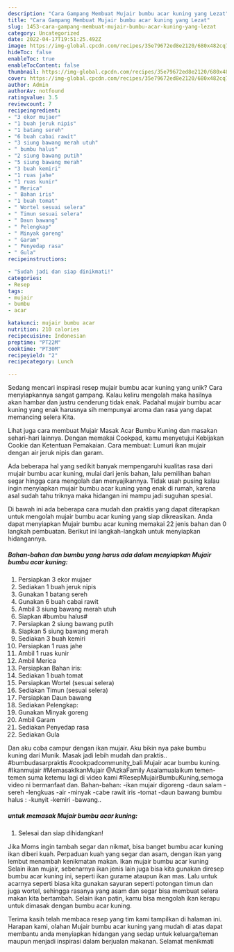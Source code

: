 ```yaml
---
description: "Cara Gampang Membuat Mujair bumbu acar kuning yang Lezat"
title: "Cara Gampang Membuat Mujair bumbu acar kuning yang Lezat"
slug: 1453-cara-gampang-membuat-mujair-bumbu-acar-kuning-yang-lezat
category: Uncategorized
date: 2022-04-17T19:51:25.492Z
image: https://img-global.cpcdn.com/recipes/35e79672ed8e2120/680x482cq70/mujair-bumbu-acar-kuning-foto-resep-utama.jpg
hideToc: false
enableToc: true
enableTocContent: false
thumbnail: https://img-global.cpcdn.com/recipes/35e79672ed8e2120/680x482cq70/mujair-bumbu-acar-kuning-foto-resep-utama.jpg
cover: https://img-global.cpcdn.com/recipes/35e79672ed8e2120/680x482cq70/mujair-bumbu-acar-kuning-foto-resep-utama.jpg
author: Admin
authorAv: notfound
ratingvalue: 3.5
reviewcount: 7
recipeingredient:
- "3 ekor mujaer"
- "1 buah jeruk nipis"
- "1 batang sereh"
- "6 buah cabai rawit"
- "3 siung bawang merah utuh"
- " bumbu halus"
- "2 siung bawang putih"
- "5 siung bawang merah"
- "3 buah kemiri"
- "1 ruas jahe"
- "1 ruas kunir"
- " Merica"
- " Bahan iris"
- "1 buah tomat"
- " Wortel sesuai selera"
- " Timun sesuai selera"
- " Daun bawang"
- " Pelengkap"
- " Minyak goreng"
- " Garam"
- " Penyedap rasa"
- " Gula"
recipeinstructions:

- "Sudah jadi dan siap dinikmati!"
categories:
- Resep
tags:
- mujair
- bumbu
- acar

katakunci: mujair bumbu acar 
nutrition: 210 calories
recipecuisine: Indonesian
preptime: "PT22M"
cooktime: "PT30M"
recipeyield: "2"
recipecategory: Lunch

---
```





Sedang mencari inspirasi resep mujair bumbu acar kuning yang unik? Cara menyiapkannya sangat gampang. Kalau keliru mengolah maka hasilnya akan hambar dan justru cenderung tidak enak. Padahal mujair bumbu acar kuning yang enak harusnya sih mempunyai aroma dan rasa yang dapat memancing selera Kita.





Lihat juga cara membuat Mujair Masak Acar Bumbu Kuning dan masakan sehari-hari lainnya. Dengan memakai Cookpad, kamu menyetujui Kebijakan Cookie dan Ketentuan Pemakaian. Cara membuat: Lumuri ikan mujair dengan air jeruk nipis dan garam.

Ada beberapa hal yang sedikit banyak mempengaruhi kualitas rasa dari mujair bumbu acar kuning, mulai dari jenis bahan, lalu pemilihan bahan segar hingga cara mengolah dan menyajikannya. Tidak usah pusing kalau ingin menyiapkan mujair bumbu acar kuning yang enak di rumah, karena asal sudah tahu triknya maka hidangan ini mampu jadi suguhan spesial.






Di bawah ini ada beberapa cara mudah dan praktis yang dapat diterapkan untuk mengolah mujair bumbu acar kuning yang siap dikreasikan. Anda dapat menyiapkan Mujair bumbu acar kuning memakai 22 jenis bahan dan 0 langkah pembuatan. Berikut ini langkah-langkah untuk menyiapkan hidangannya.

<!--inarticleads1-->

##### Bahan-bahan dan bumbu yang harus ada dalam menyiapkan Mujair bumbu acar kuning:

1. Persiapkan 3 ekor mujaer
1. Sediakan 1 buah jeruk nipis
1. Gunakan 1 batang sereh
1. Gunakan 6 buah cabai rawit
1. Ambil 3 siung bawang merah utuh
1. Siapkan  #bumbu halus#
1. Persiapkan 2 siung bawang putih
1. Siapkan 5 siung bawang merah
1. Sediakan 3 buah kemiri
1. Persiapkan 1 ruas jahe
1. Ambil 1 ruas kunir
1. Ambil  Merica
1. Persiapkan  Bahan iris:
1. Sediakan 1 buah tomat
1. Persiapkan  Wortel (sesuai selera)
1. Sediakan  Timun (sesuai selera)
1. Persiapkan  Daun bawang
1. Sediakan  Pelengkap:
1. Gunakan  Minyak goreng
1. Ambil  Garam
1. Sediakan  Penyedap rasa
1. Sediakan  Gula


Dan aku coba campur dengan ikan mujair. Aku bikin nya pake bumbu kuning dari Munik. Masak jadi lebih mudah dan praktis.. #bumbudasarpraktis #cookpadcommunity_bali Mujair acar bumbu kuning. #Ikanmujair #MemasakIkanMujair @AzkaFamily Asalamualaikum temen-temen suma ketemu lagi di video kami #ResepMujairBumbuKuning,semoga video ni bermanfaat dan. Bahan-bahan: -ikan mujair digoreng -daun salam -sereh -lengkuas -air -minyak -cabe rawit iris -tomat -daun bawang bumbu halus : -kunyit -kemiri -bawang.. 

<!--inarticleads2-->

#####  untuk memasak Mujair bumbu acar kuning:


1. Selesai dan siap dihidangkan!

Jika Moms ingin tambah segar dan nikmat, bisa banget bumbu acar kuning ikan diberi kuah. Perpaduan kuah yang segar dan asam, dengan ikan yang lembut menambah kenikmatan makan. Ikan mujair bumbu acar kuning Selain ikan mujair, sebenarnya ikan jenis lain juga bisa kita gunakan diresep bumbu acar kuning ini, seperti ikan gurame ataupun ikan mas. Lalu untuk acarnya seperti biasa kita gunakan sayuran seperti potongan timun dan juga wortel, sehingga rasanya yang asam dan segar bisa membuat selera makan kita bertambah. Selain ikan patin, kamu bisa mengolah ikan kerapu untuk dimasak dengan bumbu acar kuning. 

Terima kasih telah membaca resep yang tim kami tampilkan di halaman ini. Harapan kami, olahan Mujair bumbu acar kuning yang mudah di atas dapat membantu anda menyiapkan hidangan yang sedap untuk keluarga/teman maupun menjadi inspirasi dalam berjualan makanan. Selamat menikmati

